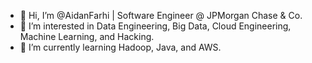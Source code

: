 - 👋 Hi, I’m @AidanFarhi | Software Engineer @ JPMorgan Chase & Co.
- 👀 I’m interested in Data Engineering, Big Data, Cloud Engineering, Machine Learning, and Hacking.
- 🌱 I’m currently learning Hadoop, Java, and AWS.

<!---
AidanFarhi/AidanFarhi is a ✨ special ✨ repository because its `README.md` (this file) appears on your GitHub profile.
You can click the Preview link to take a look at your changes.
--->
